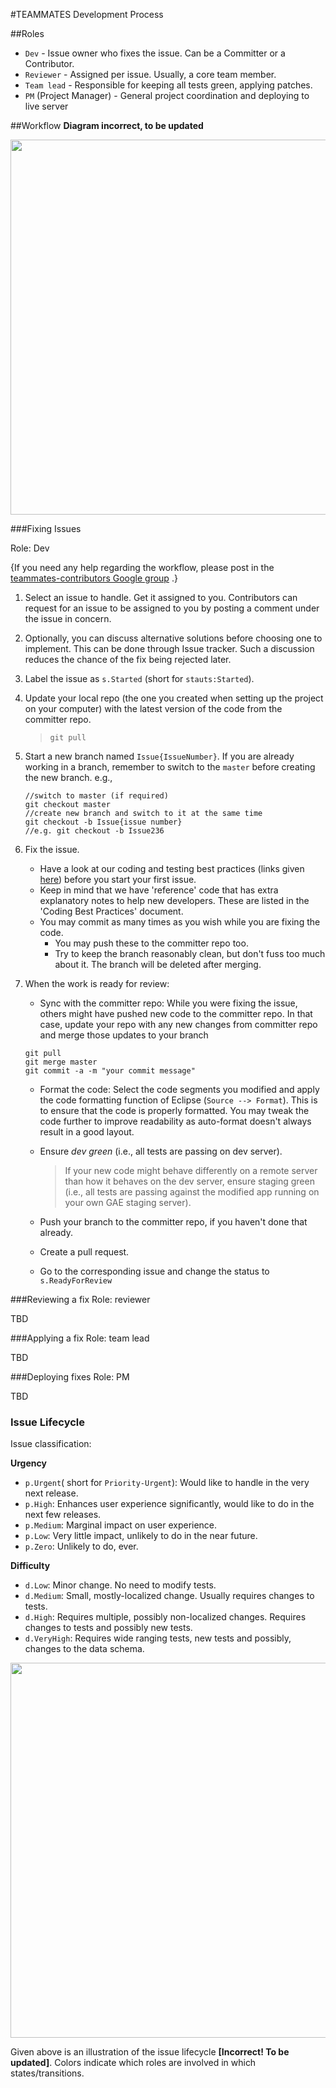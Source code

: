 #TEAMMATES Development Process

##Roles
* `Dev` - Issue owner who fixes the issue. Can be a Committer or a Contributor.
* `Reviewer` - Assigned per issue. Usually, a core team member.
* `Team lead` - Responsible for keeping all tests green, applying patches.
* `PM` (Project Manager) - General project coordination and deploying to live server

##Workflow
**Diagram incorrect, to be updated**

<img src='http://teammatesv4.appspot.com/dev/images/workflow.png' width='600'>

###Fixing Issues

Role: Dev

{If you need any help regarding the workflow, please post in the 
[teammates-contributors Google group](https://groups.google.com/forum/?fromgroups#!forum/teammates-contributors) .}

1. Select an issue to handle. Get it assigned to you. 
   Contributors can request for an issue to be assigned to you by posting a comment under the issue in concern.

2. Optionally, you can discuss alternative solutions before choosing one to implement. 
   This can be done through Issue tracker. 
   Such a discussion reduces the chance of the fix being rejected later.

3. Label the issue as `s.Started` (short for `stauts:Started`).

4. Update your local repo (the one you created when setting up the project on your computer) 
   with the latest version of the code from the committer repo.
    
    > `git pull`

5. Start a new branch named `Issue{IssueNumber}`. 
   If you are already working in a branch, remember to switch to the `master` 
   before creating the new branch. e.g.,
    
    ```
    //switch to master (if required)
    git checkout master
    //create new branch and switch to it at the same time
    git checkout -b Issue{issue number}
    //e.g. git checkout -b Issue236

6. Fix the issue.
   * Have a look at our coding and testing best practices (links given [here](../README.md)) before you start your first issue.
   * Keep in mind that we have 'reference' code that has extra explanatory notes to help new developers. These are listed in the 'Coding Best Practices' document.
   * You may commit as many times as you wish while you are fixing the code. 
       * You may push these to the committer repo too. 
       * Try to keep the branch reasonably clean, but don't fuss too much about it. 
         The branch will be deleted after merging.
     

7. When the work is ready for review:

   * Sync with the committer repo: While you were fixing the issue, others 
   might have pushed new code to the committer repo. In that case, update your repo with any new changes from committer repo and merge those updates to your branch
        
   ```
   git pull 
   git merge master
   git commit -a -m "your commit message"
   ```
        
   * Format the code: Select the code segments you modified and apply the code 
     formatting function of Eclipse (`Source --> Format`). 
     This is to ensure that the code is properly formatted. 
     You may tweak the code further to improve readability as auto-format 
     doesn't always result in a good layout.
        
   * Ensure _dev green_ (i.e., all tests are passing on dev server).
     
     >If your new code might behave differently on a remote server than how it 
     behaves on the dev server, ensure staging green 
     (i.e., all tests are passing against the modified app running on your own 
     GAE staging server).
        
   * Push your branch to the committer repo, if you haven't done that already.
   
   * Create a pull request.
   
   * Go to the corresponding issue and change the status to `s.ReadyForReview`
   
   

###Reviewing a fix
Role: reviewer

TBD

###Applying a fix
Role: team lead

TBD

###Deploying fixes
Role: PM

TBD
   

### Issue Lifecycle
Issue classification:

**Urgency**

* `p.Urgent`( short for `Priority-Urgent`): Would like to handle in the very next release.
* `p.High`: Enhances user experience significantly, would like to do in the next few releases.
* `p.Medium`: Marginal impact on user experience.
* `p.Low`: Very little impact, unlikely to do in the near future.
* `p.Zero`: Unlikely to do, ever.

**Difficulty**

* `d.Low`: Minor change. No need to modify tests.
* `d.Medium`: Small, mostly-localized change. Usually requires changes to tests.
* `d.High`: Requires multiple, possibly non-localized changes. Requires changes to tests and possibly new tests.
* `d.VeryHigh`: Requires wide ranging tests, new tests and possibly, changes to the data schema.

<img src='http://teammatesv4.appspot.com/dev/images/IssueLifecycle.png' width='600'>

Given above is an illustration of the issue lifecycle **[Incorrect! To be updated]**. 
Colors indicate which roles are involved in which states/transitions. 
